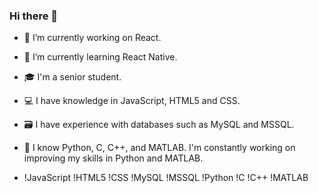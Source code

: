 ### Hi there 👋

- 🔭 I’m currently working on React.
- 🌱 I’m currently learning React Native.
- 🎓 I'm a senior student.
- 💻 I have knowledge in JavaScript, HTML5 and CSS.
- 🗃️ I have experience with databases such as MySQL and MSSQL.
- 🐍 I know Python, C, C++, and MATLAB. I'm constantly working on improving my skills in Python and MATLAB.

- !JavaScript
!HTML5
!CSS
!MySQL
!MSSQL
!Python
!C
!C++
!MATLAB


